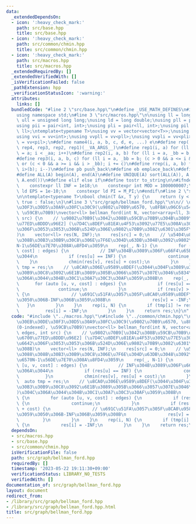 ```yaml
---
data:
  _extendedDependsOn:
  - icon: ':heavy_check_mark:'
    path: src/base.hpp
    title: src/base.hpp
  - icon: ':heavy_check_mark:'
    path: src/common/chmin.hpp
    title: src/common/chmin.hpp
  - icon: ':heavy_check_mark:'
    path: src/macros.hpp
    title: src/macros.hpp
  _extendedRequiredBy: []
  _extendedVerifiedWith: []
  _isVerificationFailed: false
  _pathExtension: hpp
  _verificationStatusIcon: ':warning:'
  attributes:
    links: []
  bundledCode: "#line 2 \"src/base.hpp\"\n#define _USE_MATH_DEFINES\n#include <bits/stdc++.h>\n\
    using namespace std;\n#line 3 \"src/macros.hpp\"\n\nusing ll = long long;\nusing\
    \ ull = unsigned long long;\nusing ld = long double;\nusing pll = pair<ll, ll>;\n\
    using pii = pair<int, int>;\nusing pli = pair<ll, int>;\nusing pil = pair<int,\
    \ ll>;\ntemplate<typename T>\nusing vv = vector<vector<T>>;\nusing vvl = vv<ll>;\n\
    using vvi = vv<int>;\nusing vvpll = vv<pll>;\nusing vvpli = vv<pli>;\nusing vvpil\
    \ = vv<pil>;\n#define name4(i, a, b, c, d, e, ...) e\n#define rep(...) name4(__VA_ARGS__,\
    \ rep4, rep3, rep2, rep1)(__VA_ARGS__)\n#define rep1(i, a) for (ll i = 0, _aa\
    \ = a; i < _aa; i++)\n#define rep2(i, a, b) for (ll i = a, _bb = b; i < _bb; i++)\n\
    #define rep3(i, a, b, c) for (ll i = a, _bb = b; (c > 0 && a <= i && i < _bb)\
    \ or (c < 0 && a >= i && i > _bb); i += c)\n#define rrep(i, a, b) for (ll i=(a);\
    \ i>(b); i--)\n#define pb push_back\n#define eb emplace_back\n#define mkp make_pair\n\
    #define ALL(A) begin(A), end(A)\n#define UNIQUE(A) sort(ALL(A)), A.erase(unique(ALL(A)),\
    \ A.end())\n#define elif else if\n#define tostr to_string\n\n#ifndef CONSTANTS\n\
    \    constexpr ll INF = 1e18;\n    constexpr int MOD = 1000000007;\n    constexpr\
    \ ld EPS = 1e-10;\n    constexpr ld PI = M_PI;\n#endif\n#line 2 \"src/common/chmin.hpp\"\
    \n\ntemplate<typename T>\nbool chmin(T &x, T y) {\n    return (y < x) ? x = y,\
    \ true : false;\n}\n#line 3 \"src/graph/bellman_ford.hpp\"\n\n// \u30D9\u30EB\u30DE\
    \u30F3\u30D5\u30A9\u30FC\u30C9(\u9802\u70B9\u6570, \u8FBA\u96C6\u5408(0-indexed),\
    \ \u59CB\u70B9)\nvector<ll> bellman_ford(int N, vector<array<ll, 3>> edges, int\
    \ src) {\n    // \u9802\u70B9[\u3042\u308B\u59CB\u70B9\u304B\u3089\u306E\u6700\
    \u77ED\u8DDD\u96E2] (\u7D4C\u8DEF\u81EA\u4F53\u3092\u77E5\u308A\u305F\u3044\u6642\
    \u306F\u3053\u3053\u306B\u524D\u306E\u9802\u70B9\u3082\u6301\u305F\u305B\u308B\
    )\n    vector<ll> res(N, INF);\n    res[src] = 0;\n    // \u5404\u8FBA\u306B\u3088\
    \u308B\u30B3\u30B9\u30C8\u306E\u7F6E\u304D\u63DB\u3048\u3092\u9802\u70B9\u6570\
    N-1\u56DE\u7E70\u308A\u8FD4\u3059\n    rep(_, N-1) {\n        for (auto [u, v,\
    \ cost] : edges) {\n            // INF\u304B\u3089\u306F\u66F4\u65B0\u3057\u306A\
    \u3044\n            if (res[u] == INF) {\n                continue;\n        \
    \    }\n            chmin(res[v], res[u] + cost);\n        }\n    }\n    auto\
    \ tmp = res;\n    // \u8CA0\u306E\u9589\u8DEF(\u3044\u304F\u3089\u3067\u3082\u30B3\
    \u30B9\u30C8\u3092\u6E1B\u3089\u305B\u3066\u3057\u307E\u3046\u5834\u6240)\u304C\
    \u306A\u3044\u304B\u30C1\u30A7\u30C3\u30AF\u3059\u308B\n    rep(_, N-1) {\n  \
    \      for (auto [u, v, cost] : edges) {\n            if (res[u] == INF) {\n \
    \               continue;\n            }\n            if (res[v] > res[u] + cost)\
    \ {\n                // \u691C\u51FA\u3057\u305F\u8CA0\u9589\u8DEF\u306F\u3059\
    \u3050\u306B-INF\u306B\u3059\u308B\n                res[v] = -INF;\n         \
    \   }\n        }\n    }\n    rep(i, N) {\n        if (tmp[i] != res[i]) {\n  \
    \          res[i] = -INF;\n        }\n    }\n    return res;\n}\n"
  code: "#include \"../macros.hpp\"\n#include \"../common/chmin.hpp\"\n\n// \u30D9\
    \u30EB\u30DE\u30F3\u30D5\u30A9\u30FC\u30C9(\u9802\u70B9\u6570, \u8FBA\u96C6\u5408\
    (0-indexed), \u59CB\u70B9)\nvector<ll> bellman_ford(int N, vector<array<ll, 3>>\
    \ edges, int src) {\n    // \u9802\u70B9[\u3042\u308B\u59CB\u70B9\u304B\u3089\u306E\
    \u6700\u77ED\u8DDD\u96E2] (\u7D4C\u8DEF\u81EA\u4F53\u3092\u77E5\u308A\u305F\u3044\
    \u6642\u306F\u3053\u3053\u306B\u524D\u306E\u9802\u70B9\u3082\u6301\u305F\u305B\
    \u308B)\n    vector<ll> res(N, INF);\n    res[src] = 0;\n    // \u5404\u8FBA\u306B\
    \u3088\u308B\u30B3\u30B9\u30C8\u306E\u7F6E\u304D\u63DB\u3048\u3092\u9802\u70B9\
    \u6570N-1\u56DE\u7E70\u308A\u8FD4\u3059\n    rep(_, N-1) {\n        for (auto\
    \ [u, v, cost] : edges) {\n            // INF\u304B\u3089\u306F\u66F4\u65B0\u3057\
    \u306A\u3044\n            if (res[u] == INF) {\n                continue;\n  \
    \          }\n            chmin(res[v], res[u] + cost);\n        }\n    }\n  \
    \  auto tmp = res;\n    // \u8CA0\u306E\u9589\u8DEF(\u3044\u304F\u3089\u3067\u3082\
    \u30B3\u30B9\u30C8\u3092\u6E1B\u3089\u305B\u3066\u3057\u307E\u3046\u5834\u6240\
    )\u304C\u306A\u3044\u304B\u30C1\u30A7\u30C3\u30AF\u3059\u308B\n    rep(_, N-1)\
    \ {\n        for (auto [u, v, cost] : edges) {\n            if (res[u] == INF)\
    \ {\n                continue;\n            }\n            if (res[v] > res[u]\
    \ + cost) {\n                // \u691C\u51FA\u3057\u305F\u8CA0\u9589\u8DEF\u306F\
    \u3059\u3050\u306B-INF\u306B\u3059\u308B\n                res[v] = -INF;\n   \
    \         }\n        }\n    }\n    rep(i, N) {\n        if (tmp[i] != res[i])\
    \ {\n            res[i] = -INF;\n        }\n    }\n    return res;\n}\n"
  dependsOn:
  - src/macros.hpp
  - src/base.hpp
  - src/common/chmin.hpp
  isVerificationFile: false
  path: src/graph/bellman_ford.hpp
  requiredBy: []
  timestamp: '2023-05-22 19:11:30+09:00'
  verificationStatus: LIBRARY_NO_TESTS
  verifiedWith: []
documentation_of: src/graph/bellman_ford.hpp
layout: document
redirect_from:
- /library/src/graph/bellman_ford.hpp
- /library/src/graph/bellman_ford.hpp.html
title: src/graph/bellman_ford.hpp
---
```

